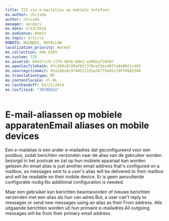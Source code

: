 ```yaml
---
title: 725 via e-mailalias op mobiele telefoon
ms.author: chrisda
author: chrisda
manager: serdars
ms.date: 4/13/2018
ms.audience: Admin
ms.topic: article
ROBOTS: NOINDEX, NOFOLLOW
localization_priority: Normal
ms.collection: Adm_O365
ms.custom: 725
ms.assetid: b6417cc9-c779-4856-b0e1-a2882af39397
ms.openlocfilehash: 9fc309c8749af81f378ce51bcd65fa8e8021c465
ms.sourcegitcommit: 03a156a9c9740521155a30775492c7dff0982588
ms.translationtype: MT
ms.contentlocale: nl-NL
ms.lasthandoff: 03/22/2019
ms.locfileid: "30785632"
---
```

# <a name="email-aliases-on-mobile-devices"></a><span data-ttu-id="d360b-102">E-mail-aliassen op mobiele apparaten</span><span class="sxs-lookup"><span data-stu-id="d360b-102">Email aliases on mobile devices</span></span>

<span data-ttu-id="d360b-103">Een e-mailalias is een ander e-mailadres dat geconfigureerd voor een postbus, zodat berichten verzonden naar de alias van de gebruiker worden bezorgd in het postvak en zal op hun mobiele apparaat kan worden gelezen.</span><span class="sxs-lookup"><span data-stu-id="d360b-103">An email alias is just another email address that's configured on a mailbox, so messages sent to a user's alias will be delivered to their mailbox and will be readable on their mobile device.</span></span> <span data-ttu-id="d360b-104">Er is geen aanvullende configuratie nodig.</span><span class="sxs-lookup"><span data-stu-id="d360b-104">No additional configuration is needed.</span></span>
  
<span data-ttu-id="d360b-105">Maar een gebruiker kan berichten beantwoorden of nieuwe berichten verzenden met een alias als hun van adres.</span><span class="sxs-lookup"><span data-stu-id="d360b-105">But, a user can't reply to messages or send new messages using an alias as their From address.</span></span> <span data-ttu-id="d360b-106">Alle uitgaande berichten worden uit hun primaire e-mailadres.</span><span class="sxs-lookup"><span data-stu-id="d360b-106">All outgoing messages will be from their primary email address.</span></span>
  

